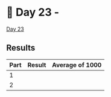 # 🎄 Day 23 -

[Day 23](https://adventofcode.com/2024/day/23)

## Results

| Part | Result | Average of 1000 |
| ---- | ------ | --------------- |
| 1    |        |                 |
| 2    |        |                 |
